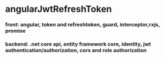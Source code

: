 # angularJwtRefreshToken


### front: angular, token and refreshtoken, guard, interceptor,rxjs, promise

### backend: .net core api, entity framework core, identity, jwt authentication/authorization, cors and role authorization


